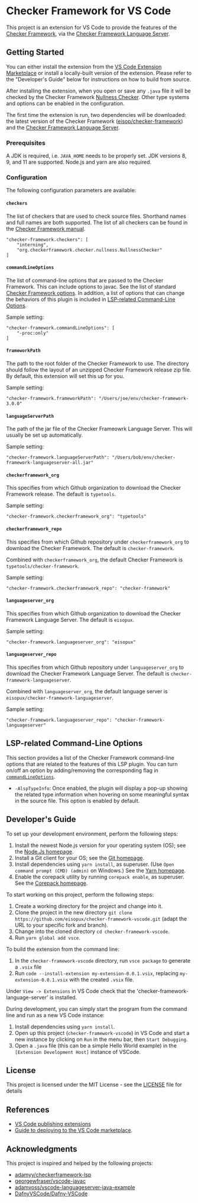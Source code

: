 # Checker Framework for VS Code

This project is an extension for VS Code to provide the features of the [Checker Framework](https://checkerframework.org/),
via the [Checker Framework Language Server](https://github.com/eisopux/checker-framework-languageserver).


## Getting Started

You can either install the extension from the
[VS Code Extension Marketplace](https://code.visualstudio.com/docs/editor/extension-marketplace)
or install a locally-built version of the extension.
Please refer to the "Developer's Guide" below for instructions on how to build from source.

After installing the extension, when you open or save any `.java` file it will be checked
by the Checker Framework [Nullness Checker](https://checkerframework.org/manual/#nullness-checker).
Other type systems and options can be enabled in the configuration.

The first time the extension is run, two dependencies will be downloaded: the latest version of the
Checker Framework ([eisop/checker-framework](https://github.com/eisop/checker-framework))
and the [Checker Framework Language Server](https://github.com/eisopux/checker-framework-languageserver).

### Prerequisites

A JDK is required, i.e. `JAVA_HOME` needs to be properly set. JDK versions 8, 9, and 11 are supported. Node.js and yarn are also required.

### Configuration

The following configuration parameters are available:

#### `checkers`

The list of checkers that are used to check source files. Shorthand names and full names are
both supported.
The list of all checkers can be found in the [Checker Framework manual](https://checkerframework.org/manual).

```
"checker-framework.checkers": [
    "interning",
    "org.checkerframework.checker.nullness.NullnessChecker"
]
```

#### `commandLineOptions`

The list of command-line options that are passed to the Checker Framework. This can include options to javac.
See the list of standard [Checker Framework options](https://checkerframework.org/manual/#checker-options). In 
addition, a list of options that can change the behaviors of this plugin is included in 
[LSP-related Command-Line Options](#lsp-related-command-line-options).

Sample setting:

```
"checker-framework.commandLineOptions": [
    "-proc:only"
]
```

#### `frameworkPath`

The path to the root folder of the Checker Framework to use.
The directory should follow the layout of an unzipped Checker Framework release zip file. 
By default, this extension will set this up for you.

Sample setting:

```
"checker-framework.frameworkPath": "/Users/joe/env/checker-framework-3.0.0"
```

#### `languageServerPath`

The path of the jar file of the Checker Frameowrk Language Server. This will usually be set up automatically.

Sample setting:

```
"checker-framework.languageServerPath": "/Users/bob/env/checker-framework-languageserver-all.jar"
```

#### `checkerframework_org`

This specifies from which Github organization to download the Checker Framework release.
The default is `typetools`.

Sample setting:

```
"checker-framework.checkerframework_org": "typetools"
```

#### `checkerframework_repo`

This specifies from which Github repository under `checkerframework_org` to download the Checker Framework.
The default is `checker-framework`.

Combined with `checkerframework_org`, the default Checker Framework is `typetools/checker-framework`.

Sample setting:

```
"checker-framework.checkerframework_repo": "checker-framework"
```

#### `languageserver_org`

This specifies from which Github organization to download the Checker Framework Language Server.
The default is `eisopux`.

Sample setting:

```
"checker-framework.languageserver_org": "eisopux"
```

#### `languageserver_repo`

This specifies from which Github repository under `languageserver_org` to download the Checker Framework Language Server.
The default is `checker-framework-languageserver`.

Combined with `languageserver_org`, the default language server is `eisopux/checker-framework-languageserver`.

Sample setting:

```
"checker-framework.languageserver_repo": "checker-framework-languageserver"
```


## LSP-related Command-Line Options

This section provides a list of the Checker Framework command-line options that are related to the features of this LSP 
plugin. You can turn on/off an option by adding/removing the corresponding flag in 
[`commandLineOptions`](#commandlineoptions).

- `-AlspTypeInfo`: Once enabled, the plugin will display a pop-up showing the related type information when hovering on 
some meaningful syntax in the source file. This option is enabled by default.


## Developer's Guide

To set up your development environment, perform the following steps:
1. Install the newest Node.js version for your operating system (OS); see the [Node.Js homepage](https://nodejs.org/en/).
2. Install a Git client for your OS; see the [Git homepage](https://git-scm.com/downloads).
3. Install dependencies using `yarn install`, as superuser. (Use `Open command prompt (CMD) (admin)` on Windows.)
   See the [Yarn homepage](https://yarnpkg.com/).
4. Enable the corepack utility by running `corepack enable`, as superuser.
   See the [Corepack homepage](https://github.com/nodejs/corepack).

To start working on this project, perform the following steps:
1. Create a working directory for the project and change into it.
2. Clone the project in the new directory `git clone https://github.com/eisopux/checker-framework-vscode.git`
   (adapt the URL to your specific fork and branch). 
3. Change into the cloned directory `cd checker-framework-vscode`.
4. Run `yarn global add vsce`.

To build the extension from the command line:
1. In the `checker-framework-vscode` directory, run `vsce package` to generate a `.vsix` file 
2. Run `code --install-extension my-extension-0.0.1.vsix`, replacing `my-extension-0.0.1.vsix` with the created `.vsix` file. 

Under `View -> Extensions` in VS Code check that the 'checker-framework-language-server' is installed. 

During development, you can simply start the program from the command line and run as a new VS Code instance:
1.  Install dependencies using `yarn install`.
2.  Open up this project (`checker-framework-vscode`) in VS Code and start a new instance by clicking on `Run`
    in the menu bar, then `Start Debugging`. 
4.  Open a `.java` file (this can be a simple Hello World example) in the `[Extension Development Host]` instance of VSCode.


## License

This project is licensed under the MIT License - see the [LICENSE](LICENSE) file for details

## References

* [VS Code publishing extensions](https://code.visualstudio.com/api/working-with-extensions/publishing-extension)
* [Guide to deploying to the VS Code marketplace](https://www.richardkotze.com/coding/deploy-vscode-extension-azure-pipeline). 

## Acknowledgments

This project is inspired and helped by the following projects:

* [adamyy/checkerframework-lsp](https://github.com/adamyy/checkerframework-lsp)
* [georgewfraser/vscode-javac](https://github.com/georgewfraser/vscode-javac)
* [adamvoss/vscode-languageserver-java-example](https://github.com/adamvoss/vscode-languageserver-java-example)
* [DafnyVSCode/Dafny-VSCode](https://github.com/DafnyVSCode/Dafny-VSCode)
